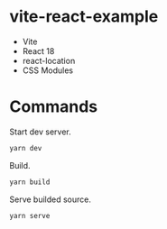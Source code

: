 # vite-react-example

- Vite
- React 18
- react-location
- CSS Modules

# Commands

Start dev server.

```sh
yarn dev
```

Build.

```sh
yarn build
```

Serve builded source.

```sh
yarn serve
```
